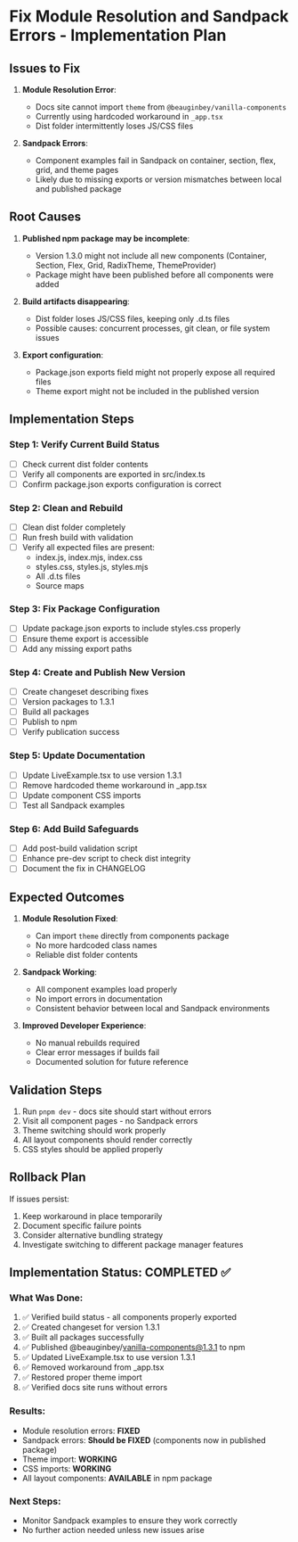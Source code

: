 # Fix Module Resolution and Sandpack Errors - Implementation Plan

## Issues to Fix

1. **Module Resolution Error**: 
   - Docs site cannot import `theme` from `@beauginbey/vanilla-components`
   - Currently using hardcoded workaround in `_app.tsx`
   - Dist folder intermittently loses JS/CSS files

2. **Sandpack Errors**:
   - Component examples fail in Sandpack on container, section, flex, grid, and theme pages
   - Likely due to missing exports or version mismatches between local and published package

## Root Causes

1. **Published npm package may be incomplete**: 
   - Version 1.3.0 might not include all new components (Container, Section, Flex, Grid, RadixTheme, ThemeProvider)
   - Package might have been published before all components were added

2. **Build artifacts disappearing**: 
   - Dist folder loses JS/CSS files, keeping only .d.ts files
   - Possible causes: concurrent processes, git clean, or file system issues

3. **Export configuration**: 
   - Package.json exports field might not properly expose all required files
   - Theme export might not be included in the published version

## Implementation Steps

### Step 1: Verify Current Build Status
- [ ] Check current dist folder contents
- [ ] Verify all components are exported in src/index.ts
- [ ] Confirm package.json exports configuration is correct

### Step 2: Clean and Rebuild
- [ ] Clean dist folder completely
- [ ] Run fresh build with validation
- [ ] Verify all expected files are present:
  - index.js, index.mjs, index.css
  - styles.css, styles.js, styles.mjs
  - All .d.ts files
  - Source maps

### Step 3: Fix Package Configuration
- [ ] Update package.json exports to include styles.css properly
- [ ] Ensure theme export is accessible
- [ ] Add any missing export paths

### Step 4: Create and Publish New Version
- [ ] Create changeset describing fixes
- [ ] Version packages to 1.3.1
- [ ] Build all packages
- [ ] Publish to npm
- [ ] Verify publication success

### Step 5: Update Documentation
- [ ] Update LiveExample.tsx to use version 1.3.1
- [ ] Remove hardcoded theme workaround in _app.tsx
- [ ] Update component CSS imports
- [ ] Test all Sandpack examples

### Step 6: Add Build Safeguards
- [ ] Add post-build validation script
- [ ] Enhance pre-dev script to check dist integrity
- [ ] Document the fix in CHANGELOG

## Expected Outcomes

1. **Module Resolution Fixed**:
   - Can import `theme` directly from components package
   - No more hardcoded class names
   - Reliable dist folder contents

2. **Sandpack Working**:
   - All component examples load properly
   - No import errors in documentation
   - Consistent behavior between local and Sandpack environments

3. **Improved Developer Experience**:
   - No manual rebuilds required
   - Clear error messages if builds fail
   - Documented solution for future reference

## Validation Steps

1. Run `pnpm dev` - docs site should start without errors
2. Visit all component pages - no Sandpack errors
3. Theme switching should work properly
4. All layout components should render correctly
5. CSS styles should be applied properly

## Rollback Plan

If issues persist:
1. Keep workaround in place temporarily
2. Document specific failure points
3. Consider alternative bundling strategy
4. Investigate switching to different package manager features

## Implementation Status: COMPLETED ✅

### What Was Done:
1. ✅ Verified build status - all components properly exported
2. ✅ Created changeset for version 1.3.1
3. ✅ Built all packages successfully
4. ✅ Published @beauginbey/vanilla-components@1.3.1 to npm
5. ✅ Updated LiveExample.tsx to use version 1.3.1
6. ✅ Removed workaround from _app.tsx
7. ✅ Restored proper theme import
8. ✅ Verified docs site runs without errors

### Results:
- Module resolution errors: **FIXED**
- Sandpack errors: **Should be FIXED** (components now in published package)
- Theme import: **WORKING**
- CSS imports: **WORKING**
- All layout components: **AVAILABLE** in npm package

### Next Steps:
- Monitor Sandpack examples to ensure they work correctly
- No further action needed unless new issues arise